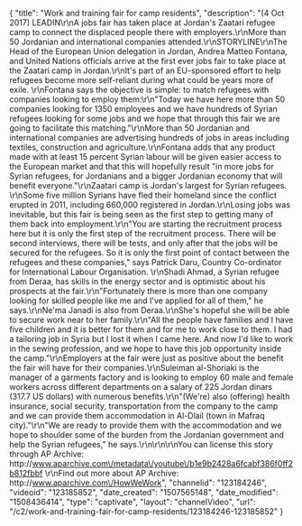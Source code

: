 {
    "title": "Work and training fair for camp residents",
    "description": "(4 Oct 2017) LEADIN\r\nA jobs fair has taken place at Jordan's Zaatari refugee camp to connect the displaced people there with employers.\r\nMore than 50 Jordanian and international companies attended.\r\nSTORYLINE\r\nThe Head of the European Union delegation in Jordan, Andrea Matteo Fontana, and United Nations officials arrive at the first ever jobs fair to take place at the Zaatari camp in Jordan.\r\nIt's part of an EU-sponsored effort to help refugees become more self-reliant during what could be years more of exile. \r\nFontana says the objective is simple: to match refugees with companies looking to employ them:\r\n\"Today we have here more than 50 companies looking for 1350 employees and we have hundreds of Syrian refugees looking for some jobs and we hope that through this fair we are going to facilitate this matching.\"\r\nMore than 50 Jordanian and international companies are advertising hundreds of jobs in areas including textiles, construction and agriculture.\r\nFontana adds that any product made with at least 15 percent Syrian labour will be given easier access to the European market and that this will hopefully result \"in more jobs for Syrian refugees, for Jordanians and a bigger Jordanian economy that will benefit everyone.\"\r\nZaatari camp is Jordan's largest for Syrian refugees. \r\nSome five million Syrians have fled their homeland since the conflict erupted in 2011, including 660,000 registered in Jordan.\r\nLosing jobs was inevitable, but this fair is being seen as the first step to getting many of them back into employment.\r\n\"You are starting the recruitment process here but it is only the first step of the recruitment process. There will be second interviews, there will be tests, and only after that the jobs will be secured for the refugees. So it is only the first point of contact between the refugees and these companies,\" says Patrick Daru, Country Co-ordinator for International Labour Organisation. \r\nShadi Ahmad, a Syrian refugee from Deraa, has skills in the energy sector and is optimistic about his prospects at the fair.\r\n\"Fortunately there is more than one company looking for skilled people like me and I've applied for all of them,\" he says.\r\nNe'ma Janadi is also from Deraa.\r\nShe's hopeful she will be able to secure work near to her family.\r\n\"All the people have families and I have five children and it is better for them and for me to work close to them. I had a tailoring job in Syria but I lost it when I came here. And now I'd like to work in the sewing profession, and we hope to have this job opportunity inside the camp.\"\r\nEmployers at the fair were just as positive about the benefit the fair will have for their companies.\r\nSuleiman al-Shoriaki is the manager of a garments factory and is looking to employ 60 male and female workers across different departments on a salary of 225 Jordan dinars (317.7 US dollars) with numerous benefits.\r\n\"(We're) also (offering) health insurance, social security, transportation from the company to the camp and we can provide them accommodation in Al-Dlail (town in Mafraq city).\"\r\n\"We are ready to provide them with the accommodation and we hope to shoulder some of the burden from the Jordanian government and help the Syrian refugees,\" he says.\r\n\r\n\r\nYou can license this story through AP Archive: http:\/\/www.aparchive.com\/metadata\/youtube\/b1e9b2428a6fcabf386f0ff2b812fbbf \r\nFind out more about AP Archive: http:\/\/www.aparchive.com\/HowWeWork",
    "channelid": "123184246",
    "videoid": "123185852",
    "date_created": "1507565148",
    "date_modified": "1508436414",
    "type": "captivate",
    "layout": "channelVideo",
    "url": "\/c2\/work-and-training-fair-for-camp-residents\/123184246-123185852"
}